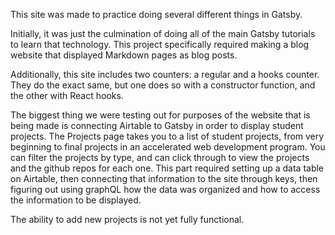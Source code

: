 This site was made to practice doing several different things in Gatsby. 

Initially, it was just the culmination of doing all of the main Gatsby tutorials to learn that technology. This project specifically required making a blog website that displayed Markdown pages as blog posts. 

Additionally, this site includes two counters: a regular and a hooks counter. They do the exact same, but one does so with a constructor function, and the other with React hooks.

The biggest thing we were testing out for purposes of the website that is being made is connecting Airtable to Gatsby in order to display student projects. The Projects page takes you to a list of student projects, from very beginning to final projects in an accelerated web development program. You can filter the projects by type, and can click through to view the projects and the github repos for each one. This part required setting up a data table on Airtable, then connecting that information to the site through keys, then figuring out using graphQL how the data was organized and how to access the information to be displayed. 

The ability to add new projects is not yet fully functional.